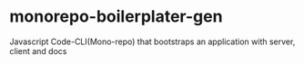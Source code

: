 # monorepo-boilerplater-gen
Javascript Code-CLI(Mono-repo) that bootstraps an application with server, client and docs
